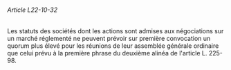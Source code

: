 ###### Article L22-10-32

Les statuts des sociétés dont les actions sont admises aux négociations sur un marché réglementé ne peuvent prévoir sur première convocation un quorum plus élevé pour les réunions de leur assemblée générale ordinaire que celui prévu à la première phrase du deuxième alinéa de l'article L. 225-98.

